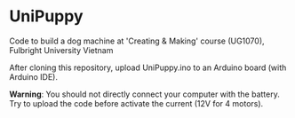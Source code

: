 # UniPuppy
Code to build a dog machine at 'Creating &amp; Making' course (UG1070), Fulbright University Vietnam

After cloning this repository, upload UniPuppy.ino to an Arduino board (with Arduino IDE).

**Warning**: You should not directly connect your computer with the battery. Try to upload the code before activate the current (12V for 4 motors).
